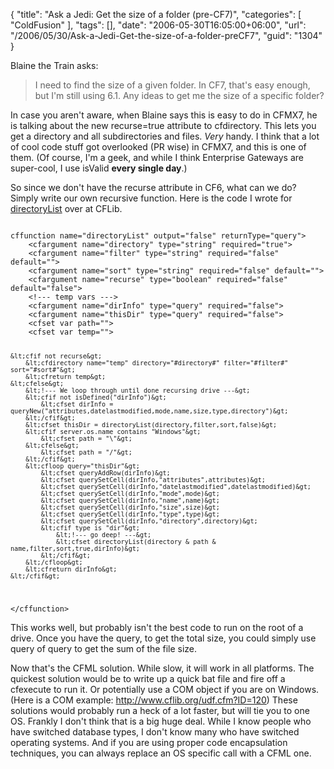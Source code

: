 {
	"title": "Ask a Jedi: Get the size of a folder (pre-CF7)",
	"categories": [
		"ColdFusion"
	],
	"tags": [],
	"date": "2006-05-30T16:05:00+06:00",
	"url": "/2006/05/30/Ask-a-Jedi-Get-the-size-of-a-folder-preCF7",
	"guid": "1304"
}

Blaine the Train asks:

<blockquote>
I need to find the size of a given folder.  In CF7, that's easy enough, but I'm still using 6.1.  Any ideas to get me the size of a specific folder?
</blockquote>

In case you aren't aware, when Blaine says this is easy to do in CFMX7, he is talking about the new recurse=true attribute to cfdirectory. This lets you get a directory and all subdirectories and files. <i>Very</i> handy. I think that a lot of cool code stuff got overlooked (PR wise) in CFMX7, and this is one of them. (Of course, I'm a geek, and while I think Enterprise Gateways are super-cool, I use isValid <b>every single day</b>.)
<!--more-->
So since we don't have the recurse attribute in CF6, what can we do? Simply write our own recursive function. Here is the code I wrote for <a href="http://www.cflib.org/udf.cfm/directorylist">directoryList</a> over at CFLib.

<code>
cffunction name="directoryList" output="false" returnType="query"&gt;
	&lt;cfargument name="directory" type="string" required="true"&gt;
	&lt;cfargument name="filter" type="string" required="false" default=""&gt;
	&lt;cfargument name="sort" type="string" required="false" default=""&gt;
	&lt;cfargument name="recurse" type="boolean" required="false" default="false"&gt;
	&lt;!--- temp vars ---&gt;
	&lt;cfargument name="dirInfo" type="query" required="false"&gt;
	&lt;cfargument name="thisDir" type="query" required="false"&gt;
	&lt;cfset var path=""&gt;
    &lt;cfset var temp=""&gt;
	
	&lt;cfif not recurse&gt;
		&lt;cfdirectory name="temp" directory="#directory#" filter="#filter#" sort="#sort#"&gt;
		&lt;cfreturn temp&gt;
	&lt;cfelse&gt;
		&lt;!--- We loop through until done recursing drive ---&gt;
		&lt;cfif not isDefined("dirInfo")&gt;
			&lt;cfset dirInfo = queryNew("attributes,datelastmodified,mode,name,size,type,directory")&gt;
		&lt;/cfif&gt;
		&lt;cfset thisDir = directoryList(directory,filter,sort,false)&gt;
		&lt;cfif server.os.name contains "Windows"&gt;
			&lt;cfset path = "\"&gt;
		&lt;cfelse&gt;
			&lt;cfset path = "/"&gt;
		&lt;/cfif&gt;
		&lt;cfloop query="thisDir"&gt;
			&lt;cfset queryAddRow(dirInfo)&gt;
			&lt;cfset querySetCell(dirInfo,"attributes",attributes)&gt;
			&lt;cfset querySetCell(dirInfo,"datelastmodified",datelastmodified)&gt;
			&lt;cfset querySetCell(dirInfo,"mode",mode)&gt;
			&lt;cfset querySetCell(dirInfo,"name",name)&gt;
			&lt;cfset querySetCell(dirInfo,"size",size)&gt;
			&lt;cfset querySetCell(dirInfo,"type",type)&gt;
			&lt;cfset querySetCell(dirInfo,"directory",directory)&gt;
			&lt;cfif type is "dir"&gt;
				&lt;!--- go deep! ---&gt;
				&lt;cfset directoryList(directory & path & name,filter,sort,true,dirInfo)&gt;
			&lt;/cfif&gt;
		&lt;/cfloop&gt;
		&lt;cfreturn dirInfo&gt;
	&lt;/cfif&gt;
&lt;/cffunction&gt;
</code>

This works well, but probably isn't the best code to run on the root of a drive. Once you have the query, to get the total size, you could simply use query of query to get the sum of the file size.

Now that's the CFML solution. While slow, it will work in all platforms. The quickest solution would be to write up a quick bat file and fire off a cfexecute to run it. Or potentially use a COM object if you are on Windows. (Here is a COM example: <a href="http://www.cflib.org/udf.cfm?ID=120">http://www.cflib.org/udf.cfm?ID=120</a>) These solutions would probably run a heck of a lot faster, but will tie you to one OS. Frankly I don't think that is a big huge deal. While I know people who have switched database types, I don't know many who have switched operating systems. And if you are using proper code encapsulation techniques, you can always replace an OS specific call with a CFML one.